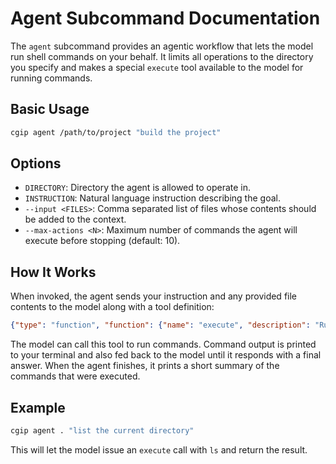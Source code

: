 # Agent Subcommand Documentation

The `agent` subcommand provides an agentic workflow that lets the model run shell commands on your behalf. It limits all operations to the directory you specify and makes a special `execute` tool available to the model for running commands.

## Basic Usage

```bash
cgip agent /path/to/project "build the project"
```

## Options

- `DIRECTORY`: Directory the agent is allowed to operate in.
- `INSTRUCTION`: Natural language instruction describing the goal.
- `--input <FILES>`: Comma separated list of files whose contents should be added to the context.
- `--max-actions <N>`: Maximum number of commands the agent will execute before stopping (default: 10).

## How It Works

When invoked, the agent sends your instruction and any provided file contents to the model along with a tool definition:

```json
{"type": "function", "function": {"name": "execute", "description": "Run a shell command", "parameters": {"type": "object", "properties": {"command": {"type": "string"}}, "required": ["command"]}}}
```

The model can call this tool to run commands. Command output is printed to your terminal and also fed back to the model until it responds with a final answer. When the agent finishes, it prints a short summary of the commands that were executed.

## Example

```bash
cgip agent . "list the current directory"
```

This will let the model issue an `execute` call with `ls` and return the result.
